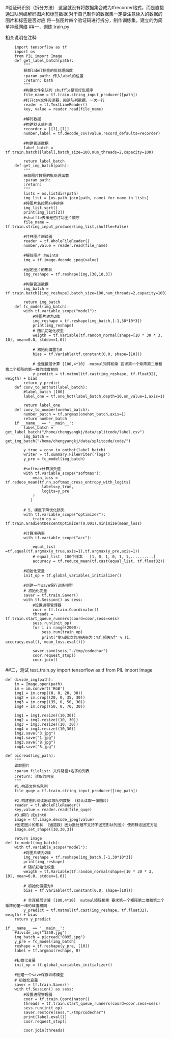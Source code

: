 #验证码识别（拆分方法）
这里就没有将数据集合成为tfrecorder格式，而是直接通过队列编解码图片和标签数据
对于自己制作的数据集一定要注意读入的数据的图片和标签是否对应
将一张图片四个验证码进行拆分，制作训练集，建立的为简单神经网络
##一，训练
train.py

相关说明在注释
        
        import tensorflow as tf
        import os
        from PIL import Image
        def get_label_batch(path):
            """
            获取label标签的批处理函数
            :param path: 传入label的位置
            :return: bath
            """
            #构建文件名队列 shuffle是否打乱顺序
            file_name = tf.train.string_input_producer([path])
            #打开csv文件阅读器，阅读队列数据，一次一行
            reader = tf.TextLineReader()
            key, value = reader.read(file_name)
        
            #解码数据
            #构建默认值列表
            recorder = [[1],[1]]
            number,label = tf.decode_csv(value,record_defaults=recorder)
        
            #构建管道数据
            label_batch = tf.train.batch([label],batch_size=100,num_threads=2,capacity=100)
        
            return label_batch
        def get_img_batch(path):
            """
            获取图片数据的批处理函数
            :param path:
            :return:
            """
            lists = os.listdir(path)
            img_list = [os.path.join(path, name) for name in lists]
            #将图片名按照升序排序
            img_list.sort()
            print(img_list[2])
            #shuffle表示是否打乱图片顺序
            file_name = tf.train.string_input_producer(img_list,shuffle=False)
        
            #打开图片阅读器
            reader = tf.WholeFileReader()
            number,value = reader.read(file_name)
        
            #解码图片 为uint8
            img = tf.image.decode_jpeg(value)
        
            #固定图片的形状
            img_reshape = tf.reshape(img,[30,10,3])
        
            #构建管道数据
            img_batch = tf.train.batch([img_reshape],batch_size=100,num_threads=2,capacity=100)
        
            return img_batch
        def fc_model(img_batch):
            with tf.variable_scope("model"):
                #将图片转为2维
                img_reshape = tf.reshape(img_batch,[-1,30*10*3])
                print(img_reshape)
                # 随机初始化权重
                weigth = tf.Variable(tf.random_normal(shape=[10 * 30 * 3,  10], mean=0.0, stddev=1.0))
        
                # 初始化偏置为0
                bias = tf.Variable(tf.constant(0.0, shape=[10]))
        
                # 全连接层计算 [100,4*10]  mutmul矩阵相乘 要求第一个矩阵第二维和第二个矩阵的第一维的维度相同
                y_predict = tf.matmul(tf.cast(img_reshape, tf.float32), weigth) + bias
            return y_predict
        def conv_to_onthot(label_batch):
            #label_batch [100]
            label_one = tf.one_hot(label_batch,depth=10,on_value=1,axis=1)
        
            return label_one
        def conv_to_number(onehot_batch):
            number_batch = tf.argmax(onehot_batch,axis=1)
            return number_batch
        if __name__ == '__main__':
            label_batch = get_label_batch("/home/chengyangkj/data/splitcode/label.csv")
            img_batch = get_img_batch("/home/chengyangkj/data/splitcode/code/")
        
            y_true = conv_to_onthot(label_batch)
            writer = tf.summary.FileWriter('logs')
            y_pre = fc_model(img_batch)
        
            #softmax计算损失值
            with tf.variable_scope("softmax"):
                mean_loss = tf.reduce_mean(tf.nn.softmax_cross_entropy_with_logits(
                    labels=y_true,
                    logits=y_pre
                )
               )
        
            # 5、梯度下降优化损失
            with tf.variable_scope("optimizer"):
                train_op = tf.train.GradientDescentOptimizer(0.001).minimize(mean_loss)
        
            #计算准确率
            with tf.variable_scope("acc"):
        
                equal_list =tf.equal(tf.argmax(y_true,axis=1),tf.argmax(y_pre,axis=1))
                # equal_list  100个样本   [1, 0, 1, 0, 1, 1,..........]
                accuracy = tf.reduce_mean(tf.cast(equal_list, tf.float32))
        
            #初始化变量
            init_op = tf.global_variables_initializer()
        
            #创建一个save保存训练模型
            # 初始化变量
            saver = tf.train.Saver()
            with tf.Session() as sess:
                #设置进程管理器
                coor = tf.train.Coordinator()
                threads = tf.train.start_queue_runners(coord=coor,sess=sess)
                sess.run(init_op)
                for i in range(2000):
                    sess.run(train_op)
                    print("第%d批次的准确率为：%f,损失%f" % (i, accuracy.eval(), mean_loss.eval()))
        
                saver.save(sess,"./tmp/codechar")
                coor.request_stop()
                coor.join()
        
        
            
  ##二，测试
    test_train.py
    import tensorflow as tf
    from PIL import Image
    
    def divide_img(path):
        im = Image.open(path)
        im = im.convert('RGB')
        img1 = im.crop((0, 0, 20, 30))
        img2 = im.crop((20, 0, 35, 30))
        img3 = im.crop((35, 0, 50, 30))
        img4 = im.crop((50, 0, 70, 30))
    
        img1 = img1.resize((10,30))
        img2 = img2.resize((10, 30))
        img3 = img3.resize((10, 30))
        img4 = img4.resize((10,30))
        img2.save("3.jpg")
        img1.save("1.jpg")
        img3.save("8.jpg")
        img4.save("5.jpg")
    
    def picread(img_path):
        """
        读取图片
        :param filelist: 文件路径+名字的列表
        :return: 读取的内容
        """
        #1,构造文件名队列
        file_quqe = tf.train.string_input_producer([img_path])
    
        #2,构建图片阅读器读取队列数据 （默认读取一张图片）
        reader = tf.WholeFileReader()
        key,value = reader.read(file_quqe)
        #3,解码 成uint8
        image = tf.image.decode_jpeg(value)
        #固定图片的形状 （通道数）因为批处理不支持不固定形状的图片 使用静态固定方法
        image.set_shape([10,30,3])
    
        return image
    def fc_model(img_batch):
        with tf.variable_scope("model"):
            #将图片转为2维
            img_reshape = tf.reshape(img_batch,[-1,30*10*3])
            print(img_reshape)
            # 随机初始化权重
            weigth = tf.Variable(tf.random_normal(shape=[10 * 30 * 3,  10], mean=0.0, stddev=1.0))
    
            # 初始化偏置为0
            bias = tf.Variable(tf.constant(0.0, shape=[10]))
    
            # 全连接层计算 [100,4*10]  mutmul矩阵相乘 要求第一个矩阵第二维和第二个矩阵的第一维的维度相同
            y_predict = tf.matmul(tf.cast(img_reshape, tf.float32), weigth) + bias
        return y_predict
    
    if __name__ == '__main__':
        #divide_img("1358.jpg")
        img_batch = picread("0095.jpg")
        y_pre = fc_model(img_batch)
        reshape = tf.reshape(y_pre, [10])
        label = tf.argmax(reshape, 0)
    
        #初始化变量
        init_op = tf.global_variables_initializer()
    
        #创建一个save保存训练模型
        # 初始化变量
        saver = tf.train.Saver()
        with tf.Session() as sess:
            #设置进程管理器
            coor = tf.train.Coordinator()
            threads = tf.train.start_queue_runners(coord=coor,sess=sess)
            sess.run(init_op)
            saver.restore(sess,"./tmp/codechar")
            print(label.eval())
            coor.request_stop()
    
            coor.join(threads)
    
    
    
            
        
